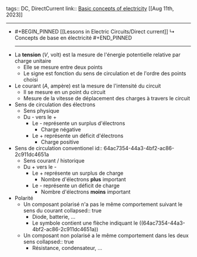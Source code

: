 tags:: DC, DirectCurrent
link:: [Basic concepts of electricity](https://www.allaboutcircuits.com/textbook/direct-current/chpt-1)
[[Aug 11th, 2023]]
***

- #+BEGIN_PINNED
  [[Lessons in Electric Circuits/Direct current]]
      ↳ Concepts de base en électricité
  #+END_PINNED
  ***
- La **tension** ($V$, volt) est la mesure de l'énergie potentielle relative par charge unitaire
	- Elle se mesure entre deux points
	- Le signe est fonction du sens de circulation et de l'ordre des points choisi
- Le courant ($A$, ampère) est la mesure de l'intensité du circuit
	- Il se mesure en un point du circuit
	- Mesure de la vitesse de déplacement des charges à travers le circuit
- Sens de circulation des électrons
	- Sens physique
	- Du - vers le +
		- Le - représente un surplus d'électrons
			- Charge négative
		- Le + représente un déficit d'électrons
			- Charge positive
- Sens de circulation conventionel
  id:: 64ac7354-44a3-4bf2-ac86-2c911dc4651a
	- Sens courant / historique
	- Du + vers le -
		- Le + représente un surplus de charge
			- Nombre d'électrons **plus** important
		- Le - représente un déficit de charge
			- Nombre d'électrons **moins** important
- Polarité
	- Un composant polarisé n'a pas le même comportement suivant le sens du courant
	  collapsed:: true
		- Diode, batterie, ...
		- Le symbole contient une flèche indiquant le ((64ac7354-44a3-4bf2-ac86-2c911dc4651a))
	- Un composant non polarisé a le même comportement dans les deux sens
	  collapsed:: true
		- Résistance, condensateur, ...